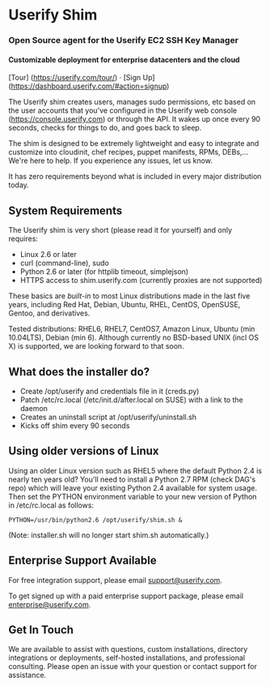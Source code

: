# Userify Shim
### Open Source agent for the Userify EC2 SSH Key Manager
#### Customizable deployment for enterprise datacenters and the cloud

[Tour] (https://userify.com/tour/)  ·   [Sign Up] (https://dashboard.userify.com/#action=signup)

The Userify shim creates users, manages sudo permissions, etc based on
the user accounts that you've configured in the Userify web console (https://console.userify.com)
or through the API. It wakes up once every 90 seconds, checks for things to do,
and goes back to sleep.

The shim is designed to be extremely lightweight and easy to integrate and
customize into cloudinit, chef recipes, puppet manifests, RPMs, DEBs,...
We're here to help. If you experience any issues, let us know.

It has zero requirements beyond what is included in every major distribution today.


System Requirements
-------------------

The Userify shim is very short (please read it for yourself)
and only requires:

*  Linux 2.6 or later
*  curl (command-line), sudo
*  Python 2.6 or later (for httplib timeout, simplejson)
*  HTTPS access to shim.userify.com (currently proxies are not supported)

These basics are *built-in* to most Linux distributions made in the last five years,
including Red Hat, Debian, Ubuntu, RHEL, CentOS, OpenSUSE, Gentoo,
and derivatives.

Tested distributions: RHEL6, RHEL7, CentOS7, Amazon Linux, Ubuntu (min 10.04LTS), Debian (min 6).
Although currently no BSD-based UNIX (incl OS X) is supported, we are looking forward to that soon.


What does the installer do?
---------------------------

*   Create /opt/userify and credentials file in it (creds.py)
*   Patch /etc/rc.local (/etc/init.d/after.local on SUSE)
    with a link to the daemon
*   Creates an uninstall script at /opt/userify/uninstall.sh
*   Kicks off shim every 90 seconds


Using older versions of Linux
-----------------------------

Using an older Linux version such as RHEL5 where the default Python 2.4 is nearly ten years old? You'll need to install
a Python 2.7 RPM (check DAG's repo) which will leave your existing Python 2.4 available for system usage.
Then set the PYTHON environment variable to your new version of Python in /etc/rc.local as follows:

    PYTHON=/usr/bin/python2.6 /opt/userify/shim.sh &

(Note: installer.sh will no longer start shim.sh automatically.)


Enterprise Support Available
----------------------------

For free integration support, please email support@userify.com.

To get signed up with a paid enterprise support package, please email enterprise@userify.com.


Get In Touch
------------

We are available to assist with questions, custom installations, directory
integrations or deployments, self-hosted installations, and professional
consulting. Please open an issue with your question or contact support for
assistance.


